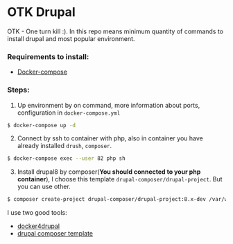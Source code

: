 # OTK Drupal

OTK - One turn kill :). In this repo means minimum quantity of commands to install drupal and most popular environment.

### Requirements to install:
* [Docker-compose](https://docs.docker.com/compose/install) 

### Steps:

1. Up environment by on command, more information about ports, configuration in `docker-compose.yml`

```sh
$ docker-compose up -d
```

2. Connect by ssh to container with php, also in container you have already installed `drush`, `composer`.

```sh
$ docker-compose exec --user 82 php sh
```

3. Install drupal8 by composer(**You should connected to your php container**), I choose this template `drupal-composer/drupal-project`. But you can use other.

```sh
$ composer create-project drupal-composer/drupal-project:8.x-dev /var/www/html --stability dev --no-interaction
```

I use two good tools:
* [docker4drupal](https://github.com/Wodby/docker4drupal)
* [drupal composer template](https://github.com/drupal-composer/drupal-project)